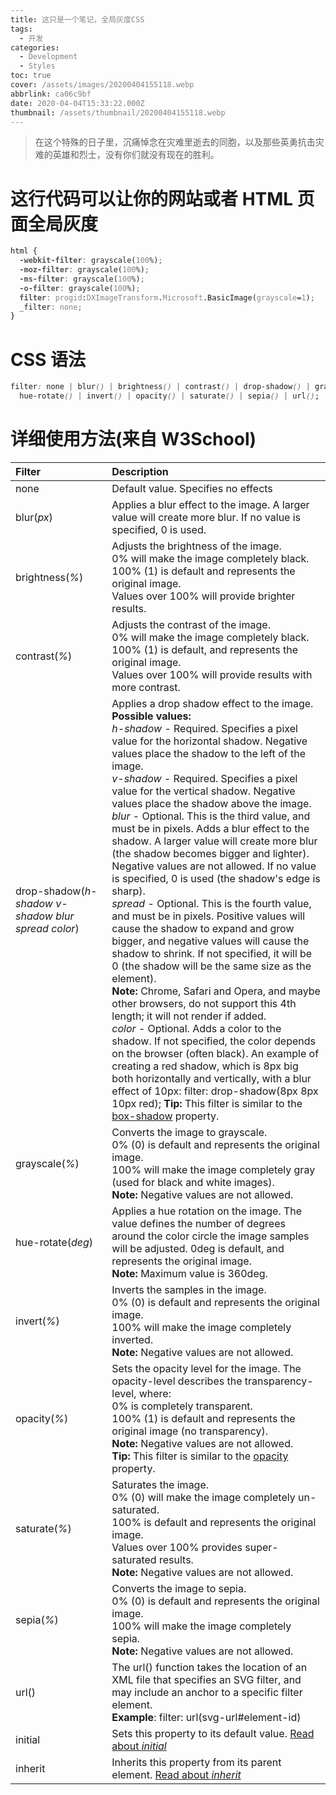 ```yaml
---
title: 这只是一个笔记，全局灰度CSS
tags:
  - 开发
categories:
  - Development
  - Styles
toc: true
cover: /assets/images/20200404155118.webp
abbrlink: ca06c9bf
date: 2020-04-04T15:33:22.000Z
thumbnail: /assets/thumbnail/20200404155118.webp
---
```


> 在这个特殊的日子里，沉痛悼念在灾难里逝去的同胞，以及那些英勇抗击灾难的英雄和烈士，没有你们就没有现在的胜利。

# 这行代码可以让你的网站或者 HTML 页面全局灰度

```css
html {
  -webkit-filter: grayscale(100%);
  -moz-filter: grayscale(100%);
  -ms-filter: grayscale(100%);
  -o-filter: grayscale(100%);
  filter: progid:DXImageTransform.Microsoft.BasicImage(grayscale=1);
  _filter: none;
}
```

<!-- more -->

# CSS 语法

```css
filter: none | blur() | brightness() | contrast() | drop-shadow() | grayscale() |
  hue-rotate() | invert() | opacity() | saturate() | sepia() | url();
```

# 详细使用方法(来自 W3School)

| Filter                                             | Description                                                                                                                                                                                                                                                                                                                                                                                                                                                                                                                                                                                                                                                                                                                                                                                                                                                                                                                                                                                                                                                                                                                                                                                                                                                                                                                                                                                                                                                                 |
|:---------------------------------------------------|:----------------------------------------------------------------------------------------------------------------------------------------------------------------------------------------------------------------------------------------------------------------------------------------------------------------------------------------------------------------------------------------------------------------------------------------------------------------------------------------------------------------------------------------------------------------------------------------------------------------------------------------------------------------------------------------------------------------------------------------------------------------------------------------------------------------------------------------------------------------------------------------------------------------------------------------------------------------------------------------------------------------------------------------------------------------------------------------------------------------------------------------------------------------------------------------------------------------------------------------------------------------------------------------------------------------------------------------------------------------------------------------------------------------------------------------------------------------------------|
| none                                               | Default value. Specifies no effects                                                                                                                                                                                                                                                                                                                                                                                                                                                                                                                                                                                                                                                                                                                                                                                                                                                                                                                                                                                                                                                                                                                                                                                                                                                                                                                                                                                                                                         |
| blur(_px_)                                         | Applies a blur effect to the image. A larger value will create more blur. If no value is specified, 0 is used.                                                                                                                                                                                                                                                                                                                                                                                                                                                                                                                                                                                                                                                                                                                                                                                                                                                                                                                                                                                                                                                                                                                                                                                                                                                                                                                                                              |
| brightness(_%_)                                    | Adjusts the brightness of the image.<br />0% will make the image completely black. <br />100% (1) is default and represents the original image. <br />Values over 100% will provide brighter results.                                                                                                                                                                                                                                                                                                                                                                                                                                                                                                                                                                                                                                                                                                                                                                                                                                                                                                                                                                                                                                                                                                                                                                                                                                                                       |
| contrast(_%_)                                      | Adjusts the contrast of the image. <br />0% will make the image completely black. <br />100% (1) is default, and represents the original image. <br />Values over 100% will provide results with more contrast.                                                                                                                                                                                                                                                                                                                                                                                                                                                                                                                                                                                                                                                                                                                                                                                                                                                                                                                                                                                                                                                                                                                                                                                                                                                             |
| drop-shadow(_h-shadow v-shadow blur spread color_) | Applies a drop shadow effect to the image. <br />**Possible values:** <br />_h-shadow_ - Required. Specifies a pixel value for the horizontal shadow. Negative values place the shadow to the left of the image. <br />_v-shadow_ - Required. Specifies a pixel value for the vertical shadow. Negative values place the shadow above the image. <br />_blur_ - Optional. This is the third value, and must be in pixels. Adds a blur effect to the shadow. A larger value will create more blur (the shadow becomes bigger and lighter). Negative values are not allowed. If no value is specified, 0 is used (the shadow's edge is sharp). <br />_spread_ - Optional. This is the fourth value, and must be in pixels. Positive values will cause the shadow to expand and grow bigger, and negative values will cause the shadow to shrink. If not specified, it will be 0 (the shadow will be the same size as the element). <br />**Note:** Chrome, Safari and Opera, and maybe other browsers, do not support this 4th length; it will not render if added. <br />_color_ - Optional. Adds a color to the shadow. If not specified, the color depends on the browser (often black). An example of creating a red shadow, which is 8px big both horizontally and vertically, with a blur effect of 10px: filter: drop-shadow(8px 8px 10px red); **Tip:** This filter is similar to the [box-shadow](https://www.w3schools.com/cssref/css3_pr_box-shadow.asp) property. |
| grayscale(_%_)                                     | Converts the image to grayscale. <br />0% (0) is default and represents the original image. <br />100% will make the image completely gray (used for black and white images). <br />**Note:** Negative values are not allowed.                                                                                                                                                                                                                                                                                                                                                                                                                                                                                                                                                                                                                                                                                                                                                                                                                                                                                                                                                                                                                                                                                                                                                                                                                                              |
| hue-rotate(_deg_)                                  | Applies a hue rotation on the image. The value defines the number of degrees around the color circle the image samples will be adjusted. 0deg is default, and represents the original image. <br />**Note:** Maximum value is 360deg.                                                                                                                                                                                                                                                                                                                                                                                                                                                                                                                                                                                                                                                                                                                                                                                                                                                                                                                                                                                                                                                                                                                                                                                                                                       |
| invert(_%_)                                        | Inverts the samples in the image. <br />0% (0) is default and represents the original image. <br />100% will make the image completely inverted. <br />**Note:** Negative values are not allowed.                                                                                                                                                                                                                                                                                                                                                                                                                                                                                                                                                                                                                                                                                                                                                                                                                                                                                                                                                                                                                                                                                                                                                                                                                                                                           |
| opacity(_%_)                                       | Sets the opacity level for the image. The opacity-level describes the transparency-level, where: <br />0% is completely transparent. <br />100% (1) is default and represents the original image (no transparency). <br />**Note:** Negative values are not allowed. <br />**Tip:** This filter is similar to the [opacity](https://www.w3schools.com/cssref/css3_pr_opacity.asp) property.                                                                                                                                                                                                                                                                                                                                                                                                                                                                                                                                                                                                                                                                                                                                                                                                                                                                                                                                                                                                                                                                                 |
| saturate(*%*)                                      | Saturates the image.  <br />0% (0) will make the image completely un-saturated. <br />100% is default and represents the original image. <br />Values over 100% provides super-saturated results.  <br />**Note:** Negative values are not allowed.                                                                                                                                                                                                                                                                                                                                                                                                                                                                                                                                                                                                                                                                                                                                                                                                                                                                                                                                                                                                                                                                                                                                                                                                                         |
| sepia(*%*)                                         | Converts the image to sepia.  <br />0% (0) is default and represents the original image. <br />100% will make the image completely sepia.  <br />**Note:** Negative values are not allowed.                                                                                                                                                                                                                                                                                                                                                                                                                                                                                                                                                                                                                                                                                                                                                                                                                                                                                                                                                                                                                                                                                                                                                                                                                                                                                 |
| url()                                              | The url() function takes the location of an XML file that specifies an SVG filter, and may include an anchor to a specific filter element. <br />**Example**:  filter: url(svg-url#element-id)                                                                                                                                                                                                                                                                                                                                                                                                                                                                                                                                                                                                                                                                                                                                                                                                                                                                                                                                                                                                                                                                                                                                                                                                                                                                              |
| initial                                            | Sets this property to its default value. [Read about *initial*](https://www.w3schools.com/cssref/css_initial.asp)                                                                                                                                                                                                                                                                                                                                                                                                                                                                                                                                                                                                                                                                                                                                                                                                                                                                                                                                                                                                                                                                                                                                                                                                                                                                                                                                                           |
| inherit                                            | Inherits this property from its parent element. [Read about *inherit*](https://www.w3schools.com/cssref/css_inherit.asp)                                                                                                                                                                                                                                                                                                                                                                                                                                                                                                                                                                                                                                                                                                                                                                                                                                                                                                                                                                                                                                                                                                                                                                                                                                                                                                                                                    |

<style>
html {
  -webkit-filter: grayscale(100%);
  -moz-filter: grayscale(100%);
  -ms-filter: grayscale(100%);
  -o-filter: grayscale(100%);
  filter: progid:DXImageTransform.Microsoft.BasicImage(grayscale=1);
  _filter: none;
}
</style>
